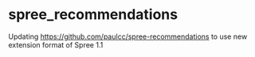 spree_recommendations
=====================

Updating https://github.com/paulcc/spree-recommendations to use new extension format of Spree 1.1